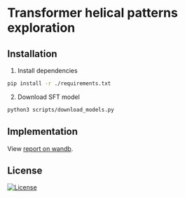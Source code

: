 # Transformer helical patterns exploration

## Installation

1. Install dependencies

```bash
pip install -r ./requirements.txt
```

2. Download SFT model

```bash
python3 scripts/download_models.py
```

## Implementation

View [report on wandb](https://api.wandb.ai/links/jegvide-hse/c20ivas4).


## License

[![License](https://img.shields.io/badge/license-MIT-blue.svg)](/LICENSE)
